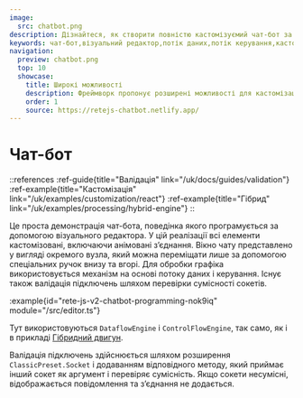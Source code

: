 ```yaml
---
image:
  src: chatbot.png
description: Дізнайтеся, як створити повністю кастомізуємий чат-бот за допомогою візуального редактора. Rete.js пропонує розширені можливості для кастомізації візуального вигляду та оптимізації обробки даних. Поведінка чат-бота програмується за допомогою візуального редактора
keywords: чат-бот,візуальний редактор,потік даних,потік керування,кастомізація
navigation:
  preview: chatbot.png
  top: 10
  showcase:
    title: Широкі можливості
    description: Фреймворк пропонує розширені можливості для кастомізації візуального вигляду та спрощення обробки даних
    order: 1
    source: https://retejs-chatbot.netlify.app/
---
```


# Чат-бот

::references
:ref-guide{title="Валідація" link="/uk/docs/guides/validation"}
:ref-example{title="Кастомізація" link="/uk/examples/customization/react"}
:ref-example{title="Гібрид" link="/uk/examples/processing/hybrid-engine"}
::

Це проста демонстрація чат-бота, поведінка якого програмується за допомогою візуального редактора. У цій реалізації всі елементи кастомізовані, включаючи анімовані з’єднання. Вікно чату представлено у вигляді окремого вузла, який можна переміщати лише за допомогою спеціальних ручок внизу та вгорі. Для обробки графіка використовується механізм на основі потоку даних і керування. Існує також валідація підключень шляхом перевірки сумісності сокетів.

:example{id="rete-js-v2-chatbot-programming-nok9iq" module="/src/editor.ts"}

Тут використовуються `DataflowEngine` і `ControlFlowEngine`, так само, як і в прикладі [Гібридний двигун](/uk/examples/processing/hybrid-engine).

Валідація підключень здійснюється шляхом розширення `ClassicPreset.Socket` і додаванням відповідного методу, який приймає інший сокет як аргумент і перевіряє сумісність. Якщо сокети несумісні, відображається повідомлення та з’єднання не додається.
